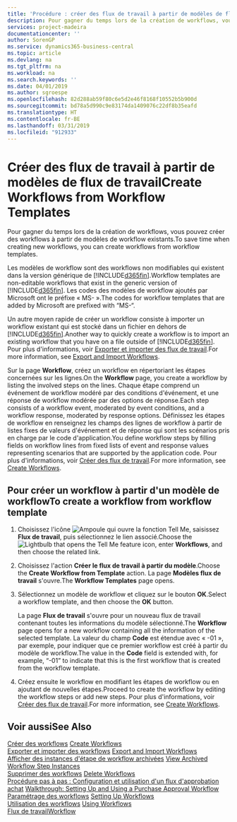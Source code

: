 ```yaml
---
title: 'Procédure : créer des flux de travail à partir de modèles de flux de travail | Microsoft Docs'
description: Pour gagner du temps lors de la création de workflows, vous pouvez créer des workflows à partir de modèles de workflow existants.
services: project-madeira
documentationcenter: ''
author: SorenGP
ms.service: dynamics365-business-central
ms.topic: article
ms.devlang: na
ms.tgt_pltfrm: na
ms.workload: na
ms.search.keywords: ''
ms.date: 04/01/2019
ms.author: sgroespe
ms.openlocfilehash: 82d288ab59f80c6e5d2e46f8168f10552b5b900d
ms.sourcegitcommit: bd78a5d990c9e83174da1409076c22df8b35eafd
ms.translationtype: HT
ms.contentlocale: fr-BE
ms.lasthandoff: 03/31/2019
ms.locfileid: "912933"
---
```

# <a name="create-workflows-from-workflow-templates"></a><span data-ttu-id="bbaa0-103">Créer des flux de travail à partir de modèles de flux de travail</span><span class="sxs-lookup"><span data-stu-id="bbaa0-103">Create Workflows from Workflow Templates</span></span>
<span data-ttu-id="bbaa0-104">Pour gagner du temps lors de la création de workflows, vous pouvez créer des workflows à partir de modèles de workflow existants.</span><span class="sxs-lookup"><span data-stu-id="bbaa0-104">To save time when creating new workflows, you can create workflows from workflow templates.</span></span>  

 <span data-ttu-id="bbaa0-105">Les modèles de workflow sont des workflows non modifiables qui existent dans la version générique de [!INCLUDE[d365fin](includes/d365fin_md.md)].</span><span class="sxs-lookup"><span data-stu-id="bbaa0-105">Workflow templates are non-editable workflows that exist in the generic version of [!INCLUDE[d365fin](includes/d365fin_md.md)].</span></span> <span data-ttu-id="bbaa0-106">Les codes des modèles de workflow ajoutés par Microsoft ont le préfixe « MS- ».</span><span class="sxs-lookup"><span data-stu-id="bbaa0-106">The codes for workflow templates that are added by Microsoft are prefixed with “MS-“.</span></span>  

 <span data-ttu-id="bbaa0-107">Un autre moyen rapide de créer un workflow consiste à importer un workflow existant qui est stocké dans un fichier en dehors de [!INCLUDE[d365fin](includes/d365fin_md.md)].</span><span class="sxs-lookup"><span data-stu-id="bbaa0-107">Another way to quickly create a workflow is to import an existing workflow that you have on a file outside of [!INCLUDE[d365fin](includes/d365fin_md.md)].</span></span> <span data-ttu-id="bbaa0-108">Pour plus d'informations, voir [Exporter et importer des flux de travail](across-how-to-export-and-import-workflows.md).</span><span class="sxs-lookup"><span data-stu-id="bbaa0-108">For more information, see [Export and Import Workflows](across-how-to-export-and-import-workflows.md).</span></span>  

<span data-ttu-id="bbaa0-109">Sur la page **Workflow**, créez un workflow en répertoriant les étapes concernées sur les lignes.</span><span class="sxs-lookup"><span data-stu-id="bbaa0-109">On the **Workflow** page, you create a workflow by listing the involved steps on the lines.</span></span> <span data-ttu-id="bbaa0-110">Chaque étape comprend un événement de workflow modéré par des conditions d'événement, et une réponse de workflow modérée par des options de réponse.</span><span class="sxs-lookup"><span data-stu-id="bbaa0-110">Each step consists of a workflow event, moderated by event conditions, and a workflow response, moderated by response options.</span></span> <span data-ttu-id="bbaa0-111">Définissez les étapes de workflow en renseignez les champs des lignes de workflow à partir de listes fixes de valeurs d'événement et de réponse qui sont les scénarios pris en charge par le code d'application.</span><span class="sxs-lookup"><span data-stu-id="bbaa0-111">You define workflow steps by filling fields on workflow lines from fixed lists of event and response values representing scenarios that are supported by the application code.</span></span> <span data-ttu-id="bbaa0-112">Pour plus d'informations, voir [Créer des flux de travail](across-how-to-create-workflows.md).</span><span class="sxs-lookup"><span data-stu-id="bbaa0-112">For more information, see [Create Workflows](across-how-to-create-workflows.md).</span></span>  

## <a name="to-create-a-workflow-from-workflow-template"></a><span data-ttu-id="bbaa0-113">Pour créer un workflow à partir d'un modèle de workflow</span><span class="sxs-lookup"><span data-stu-id="bbaa0-113">To create a workflow from workflow template</span></span>  
1.  <span data-ttu-id="bbaa0-114">Choisissez l'icône ![Ampoule qui ouvre la fonction Tell Me](media/ui-search/search_small.png "Dites-moi ce que vous voulez faire"), saisissez **Flux de travail**, puis sélectionnez le lien associé.</span><span class="sxs-lookup"><span data-stu-id="bbaa0-114">Choose the ![Lightbulb that opens the Tell Me feature](media/ui-search/search_small.png "Tell me what you want to do") icon, enter **Workflows**, and then choose the related link.</span></span>  
2.  <span data-ttu-id="bbaa0-115">Choisissez l'action **Créer le flux de travail à partir du modèle**.</span><span class="sxs-lookup"><span data-stu-id="bbaa0-115">Choose the **Create Workflow from Template** action.</span></span> <span data-ttu-id="bbaa0-116">La page **Modèles flux de travail** s'ouvre.</span><span class="sxs-lookup"><span data-stu-id="bbaa0-116">The **Workflow Templates** page opens.</span></span>  
3.  <span data-ttu-id="bbaa0-117">Sélectionnez un modèle de workflow et cliquez sur le bouton **OK**.</span><span class="sxs-lookup"><span data-stu-id="bbaa0-117">Select a workflow template, and then choose the **OK** button.</span></span>  

     <span data-ttu-id="bbaa0-118">La page **Flux de travail** s'ouvre pour un nouveau flux de travail contenant toutes les informations du modèle sélectionné.</span><span class="sxs-lookup"><span data-stu-id="bbaa0-118">The **Workflow** page opens for a new workflow containing all the information of the selected template.</span></span> <span data-ttu-id="bbaa0-119">La valeur du champ **Code** est étendue avec « -01 », par exemple, pour indiquer que ce premier workflow est créé à partir du modèle de workflow.</span><span class="sxs-lookup"><span data-stu-id="bbaa0-119">The value in the **Code** field is extended with, for example, “-01” to indicate that this is the first workflow that is created from the workflow template.</span></span>  
4.  <span data-ttu-id="bbaa0-120">Créez ensuite le workflow en modifiant les étapes de workflow ou en ajoutant de nouvelles étapes.</span><span class="sxs-lookup"><span data-stu-id="bbaa0-120">Proceed to create the workflow by editing the workflow steps or add new steps.</span></span> <span data-ttu-id="bbaa0-121">Pour plus d'informations, voir [Créer des flux de travail](across-how-to-create-workflows.md).</span><span class="sxs-lookup"><span data-stu-id="bbaa0-121">For more information, see [Create Workflows](across-how-to-create-workflows.md).</span></span>  

## <a name="see-also"></a><span data-ttu-id="bbaa0-122">Voir aussi</span><span class="sxs-lookup"><span data-stu-id="bbaa0-122">See Also</span></span>  
 <span data-ttu-id="bbaa0-123">[Créer des workflows](across-how-to-create-workflows.md) </span><span class="sxs-lookup"><span data-stu-id="bbaa0-123">[Create Workflows](across-how-to-create-workflows.md) </span></span>  
 <span data-ttu-id="bbaa0-124">[Exporter et importer des workflows](across-how-to-export-and-import-workflows.md) </span><span class="sxs-lookup"><span data-stu-id="bbaa0-124">[Export and Import Workflows](across-how-to-export-and-import-workflows.md) </span></span>  
 <span data-ttu-id="bbaa0-125">[Afficher des instances d'étape de workflow archivées](across-how-to-view-archived-workflow-step-instances.md) </span><span class="sxs-lookup"><span data-stu-id="bbaa0-125">[View Archived Workflow Step Instances](across-how-to-view-archived-workflow-step-instances.md) </span></span>  
 <span data-ttu-id="bbaa0-126">[Supprimer des workflows](across-how-to-delete-workflows.md) </span><span class="sxs-lookup"><span data-stu-id="bbaa0-126">[Delete Workflows](across-how-to-delete-workflows.md) </span></span>  
 <span data-ttu-id="bbaa0-127">[Procédure pas à pas : Configuration et utilisation d'un flux d'approbation achat](walkthrough-setting-up-and-using-a-purchase-approval-workflow.md) </span><span class="sxs-lookup"><span data-stu-id="bbaa0-127">[Walkthrough: Setting Up and Using a Purchase Approval Workflow](walkthrough-setting-up-and-using-a-purchase-approval-workflow.md) </span></span>  
 <span data-ttu-id="bbaa0-128">[Paramétrage des workflows](across-set-up-workflows.md) </span><span class="sxs-lookup"><span data-stu-id="bbaa0-128">[Setting Up Workflows](across-set-up-workflows.md) </span></span>  
 <span data-ttu-id="bbaa0-129">[Utilisation des workflows](across-use-workflows.md) </span><span class="sxs-lookup"><span data-stu-id="bbaa0-129">[Using Workflows](across-use-workflows.md) </span></span>  
 [<span data-ttu-id="bbaa0-130">Flux de travail</span><span class="sxs-lookup"><span data-stu-id="bbaa0-130">Workflow</span></span>](across-workflow.md)   
